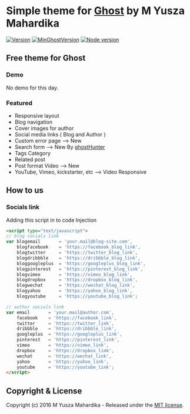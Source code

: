 # Simple theme for [Ghost](https://github.com/tryghost/ghost/) by M Yusza Mahardika

[![Version](https://img.shields.io/badge/Version-v0.0.5-brightgreen.svg?style=flat-square)](https://github.com/yusza/simple-theme)
[![MinGhostVersion](https://img.shields.io/badge/Min%20Ghost%20-%5E0.9.x-brightgreen.svg?style=flat-square)](https://ghost.org/)
[![Node version](https://img.shields.io/node/v/uno-zen.svg?style=flat-square)](https://nodejs.org/en/)

## Free theme for Ghost
### Demo
No demo for this day.

### Featured
- Responsive layout
- Blog navigation
- Cover images for author
- Social media links ( Blog and Author )
- Custom error page --> New
- Search form --> New By [ghostHunter](https://github.com/Windyo/ghostHunter.git)
- Tags Category
- Related post
- Post format Video --> New
- YouTube, Vimeo, kickstarter, etc --> Video Responsive

## How to us
### Socials link
Adding this script in to code Injection

```html
<script type="text/javascript">
// blog socials link
var blogemail 		= 'your.mail@blog-site.com',
    blogfacebook 	= 'https://facebook_blog_link',
    blogtwitter 	= 'https://twitter_blog_link',
    blogdribbble 	= 'https://dribbble_blog_link',
    bloggoogleplus 	= 'https://googleplus_blog_link',
    blogpinterest 	= 'https://pinterest_blog_link',
    blogvimeo 		= 'https://vimeo_blog_link',
    blogdropbox 	= 'https://dropbox_blog_link',
    blogwechat 		= 'https://wechat_blog_link',
    blogyahoo 		= 'https://yahoo_blog_link',
    blogyoutube 	= 'https://youtube_blog_link';    

// author socials link
var email 		= 'your.mail@author.com',
    facebook 	= 'https://facebook_link',
    twitter 	= 'https://twitter_link',
    dribbble 	= 'https://dribbble_link',
    googleplus 	= 'https://googleplus_link',
    pinterest 	= 'https://pinterest_link',
    vimeo 		= 'https://vimeo_link',
    dropbox 	= 'https://dropbox_link',
    wechat 		= 'https://wechat_link',
    yahoo 		= 'https://yahoo_link',
    youtube 	= 'https://youtube_link';    
</script>
```

## Copyright & License

Copyright (c) 2016 M Yusza Mahardika - Released under the [MIT license](LICENSE).
